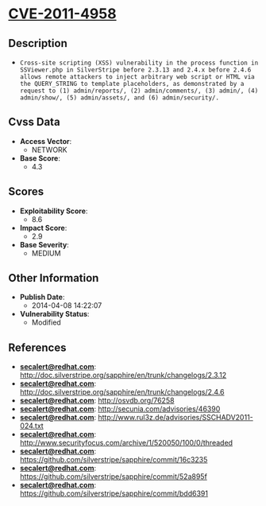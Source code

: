 
# [CVE-2011-4958](http://doc.silverstripe.org/sapphire/en/trunk/changelogs/2.3.12)

## Description

- `Cross-site scripting (XSS) vulnerability in the process function in SSViewer.php in SilverStripe before 2.3.13 and 2.4.x before 2.4.6 allows remote attackers to inject arbitrary web script or HTML via the QUERY_STRING to template placeholders, as demonstrated by a request to (1) admin/reports/, (2) admin/comments/, (3) admin/, (4) admin/show/, (5) admin/assets/, and (6) admin/security/.`

## Cvss Data

- **Access Vector**:
  - NETWORK
- **Base Score**:
  - 4.3

## Scores

- **Exploitability Score**:
  - 8.6
- **Impact Score**:
  - 2.9
- **Base Severity**:
  - MEDIUM

## Other Information

- **Publish Date**:
  - 2014-04-08 14:22:07
- **Vulnerability Status**:
  - Modified

## References

- **secalert@redhat.com**: http://doc.silverstripe.org/sapphire/en/trunk/changelogs/2.3.12
- **secalert@redhat.com**: http://doc.silverstripe.org/sapphire/en/trunk/changelogs/2.4.6
- **secalert@redhat.com**: http://osvdb.org/76258
- **secalert@redhat.com**: http://secunia.com/advisories/46390
- **secalert@redhat.com**: http://www.rul3z.de/advisories/SSCHADV2011-024.txt
- **secalert@redhat.com**: http://www.securityfocus.com/archive/1/520050/100/0/threaded
- **secalert@redhat.com**: https://github.com/silverstripe/sapphire/commit/16c3235
- **secalert@redhat.com**: https://github.com/silverstripe/sapphire/commit/52a895f
- **secalert@redhat.com**: https://github.com/silverstripe/sapphire/commit/bdd6391
